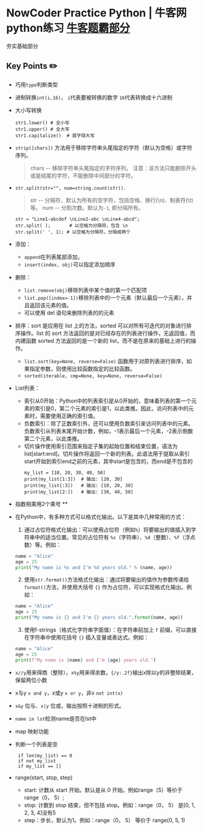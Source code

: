 # NowCoder Practice Python  |  牛客网python练习 [牛客题霸部分](https://www.nowcoder.com/exam/oj?page=1&tab=Python篇&topicId=314)
夯实基础部分
## Key Points ✏️
* 巧用`type`判断类型
* 进制转换`int(i,16)`， `i`代表要被转换的数字 `16`代表转换成十六进制
* 大小写转换
  ```
  str1.lower() # 全小写
  str1.upper() # 全大写
  str1.capitalize()  # 首字母大写
  ```
* `strip([chars])` 方法用于移除字符串头尾指定的字符（默认为空格）或字符序列。
  > chars -- 移除字符串头尾指定的字符序列。
  > 注意：该方法只能删除开头或是结尾的字符，不能删除中间部分的字符。
* `str.split(str="", num=string.count(str)).`
  > str -- 分隔符，默认为所有的空字符，包括空格、换行(\n)、制表符(\t)等。
  > num -- 分割次数。默认为`-1`, 即分隔所有。
  ```
  str = "Line1-abcdef \nLine2-abc \nLine4-abcd";
  str.split( );       # 以空格为分隔符，包含 \n
  str.split(' ', 1); # 以空格为分隔符，分隔成两个
  ```
* 添加：
  * `append`在列表尾部添加，
  * `insert(index, obj)`可以指定添加顺序
* 删除：
  * `list.remove(obj)`移除列表中某个值的第一个匹配项
  * `list.pop([index=-1])`移除列表中的一个元素（默认最后一个元素），并且返回该元素的值。
  * 可以使用 del 语句来删除列表的的元素
* 排序：sort 是应用在 list 上的方法，sorted 可以对所有可迭代的对象进行排序操作。list 的 sort 方法返回的是对已经存在的列表进行操作，无返回值，而内建函数 sorted 方法返回的是一个新的 list，而不是在原来的基础上进行的操作。
  * `list.sort(key=None, reverse=False)` 函数用于对原列表进行排序，如果指定参数，则使用比较函数指定的比较函数。
  * `sorted(iterable, cmp=None, key=None, reverse=False)`
* List列表：
   * 索引从0开始：Python中的列表索引是从0开始的，意味着列表的第一个元素的索引是0，第二个元素的索引是1，以此类推。因此，访问列表中的元素时，需要使用正确的索引值。
   * 负数索引：除了正数索引外，还可以使用负数索引来访问列表中的元素。负数索引从列表末尾开始计数，例如，-1表示最后一个元素，-2表示倒数第二个元素，以此类推。
   * 切片操作使用索引范围来指定子集的起始位置和结束位置，语法为 list[start:end]。切片操作将返回一个新的列表。此语法用于提取从索引start开始到索引end之前的元素，其中start是包含的，而end是不包含的
     ```
     my_list = [10, 20, 30, 40, 50]
     print(my_list[1:3])  # 输出: [20, 30]
     print(my_list[:3])   # 输出: [10, 20, 30]
     print(my_list[2:])   # 输出: [30, 40, 50]
     ```
* 指数相乘用2个乘号 **
* 在Python中，有多种方式可以格式化输出。以下是其中几种常用的方式：

   1. 通过占位符格式化输出：可以使用占位符（例如`%`）将要输出的值插入到字符串中的适当位置。常见的占位符有 `%s`（字符串）、`%d`（整数）、`%f`（浮点数）等。例如：
   
   ```python
   name = "Alice"
   age = 25
   print("My name is %s and I'm %d years old." % (name, age))
   ```
   
   2. 使用`str.format()`方法格式化输出：通过将要输出的值作为参数传递给`format()`方法，并使用大括号 `{}` 作为占位符，可以实现格式化输出。例如：
   
   ```python
   name = "Alice"
   age = 25
   print("My name is {} and I'm {} years old.".format(name, age))
   ```
   
   3. 使用f-strings（格式化字符串字面值）：在字符串前加上 `f` 前缀，可以直接在字符串中使用花括号 `{}` 插入变量或表达式。例如：
   
   ```python
   name = "Alice"
   age = 25
   print(f"My name is {name} and I'm {age} years old.")
   ```
* `x//y`用来得商（整除），`x%y`用来得余数，`{/y:.2f}`输出x除以y的非整除结果，保留两位小数
* x与y `x and y`，x或y `x or y`，非x `not int(x)`
* `x&y` 位与、`x|y` 位或，输出按照十进制的形式。
* `name in lst`检测name是否在lst中
* map 映射功能
* 判断一个列表是空
  ```
   if len(my_list) == 0
   if not my_list
   if my_list == []
  ```
* range(start, stop, step)
   * start: 计数从 start 开始。默认是从 0 开始。例如range（5）等价于range（0， 5）;
   * stop: 计数到 stop 结束，但不包括 stop。例如：range（0， 5） 是[0, 1, 2, 3, 4]没有5
   * step：步长，默认为1。例如：range（0， 5） 等价于 range(0, 5, 1)
